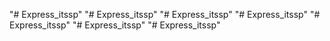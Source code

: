 "# Express_itssp" 
"# Express_itssp" 
"# Express_itssp" 
"# Express_itssp" 
"# Express_itssp" 
"# Express_itssp" 
"# Express_itssp" 
